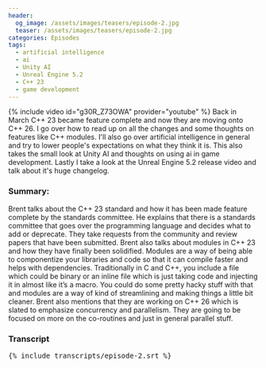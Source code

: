 ```yaml
---
header:
  og_image: /assets/images/teasers/episode-2.jpg
  teaser: /assets/images/teasers/episode-2.jpg
categories: Episodes
tags:
  - artificial intelligence
  - ai
  - Unity AI
  - Unreal Engine 5.2
  - C++ 23
  - game development
---
```


{% include video id="g30R_Z73OWA" provider="youtube" %}
Back in March C++ 23 became feature complete and now they are moving onto C++ 26. I go over how to read up on all the changes and some thoughts on features like C++ modules. I'll also go over artificial intelligence in general and try to lower people's expectations on what they think it is. This also takes the small look at Unity AI and thoughts on using ai in game development. Lastly I take a look at the Unreal Engine 5.2 release video and talk about it's huge changelog.

### Summary:
Brent talks about the C++ 23 standard and how it has been made feature complete by the standards committee. He explains that there is a standards committee that goes over the programming language and decides what to add or deprecate. They take requests from the community and review papers that have been submitted. Brent also talks about modules in C++ 23 and how they have finally been solidified. Modules are a way of being able to componentize your libraries and code so that it can compile faster and helps with dependencies. Traditionally in C and C++, you include a file which could be binary or an inline file which is just taking code and injecting it in almost like it’s a macro. You could do some pretty hacky stuff with that and modules are a way of kind of streamlining and making things a little bit cleaner. Brent also mentions that they are working on C++ 26 which is slated to emphasize concurrency and parallelism. They are going to be focused on more on the co-routines and just in general parallel stuff.

### Transcript
<pre class="transcript">
{% include transcripts/episode-2.srt %}
</pre>
